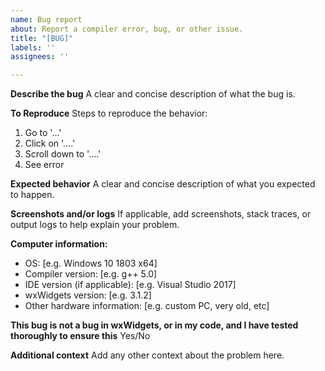 ```yaml
---
name: Bug report
about: Report a compiler error, bug, or other issue.
title: "[BUG]"
labels: ''
assignees: ''

---
```


**Describe the bug**
A clear and concise description of what the bug is.

**To Reproduce**
Steps to reproduce the behavior:
1. Go to '...'
2. Click on '....'
3. Scroll down to '....'
4. See error

**Expected behavior**
A clear and concise description of what you expected to happen.

**Screenshots and/or logs**
If applicable, add screenshots, stack traces, or output logs to help explain your problem.

**Computer information:**
 - OS: [e.g. Windows 10 1803 x64]
 - Compiler version: [e.g. g++ 5.0]
- IDE version (if applicable): [e.g. Visual Studio 2017]
 - wxWidgets version: [e.g. 3.1.2]
- Other hardware information: [e.g. custom PC, very old, etc]

**This bug is not a bug in wxWidgets, or in my code, and I have tested thoroughly to ensure this**
Yes/No

**Additional context**
Add any other context about the problem here.
